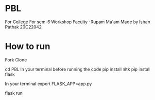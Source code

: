 # PBL
For College
For sem-6 Workshop
Faculty -Rupam Ma'am
Made by Ishan Pathak 20C22042

# How to run
Fork 
Clone

cd PBL
In your terminal before running the code
pip install nltk
pip install flask

In your terminal
export FLASK_APP=app.py

flask run

